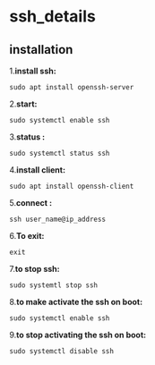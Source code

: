 # ssh_details

## installation

1.**install ssh:**
```terminal
sudo apt install openssh-server
```

2.**start:**
```terminal
sudo systemctl enable ssh
```

3.**status :**
```terminal
sudo systemctl status ssh
```


4.**install client:**
```terminal:
sudo apt install openssh-client
```


5.**connect :**
```terminal
ssh user_name@ip_address
```

6.**To exit:**
```terminal
exit
```

7.**to stop ssh:**
```terminal
sudo systemtl stop ssh
```

8.**to make activate the ssh on boot:**
```terminal:
sudo systemctl enable ssh
```

9.**to stop activating the ssh on boot:**
```terminal:
sudo systemctl disable ssh
```


